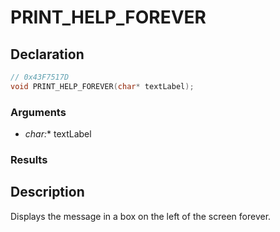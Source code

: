 # PRINT_HELP_FOREVER

## Declaration
```cpp
// 0x43F7517D
void PRINT_HELP_FOREVER(char* textLabel);
```

### Arguments
- **char*:** textLabel

### Results

## Description
Displays the message in a box on the left of the screen forever.